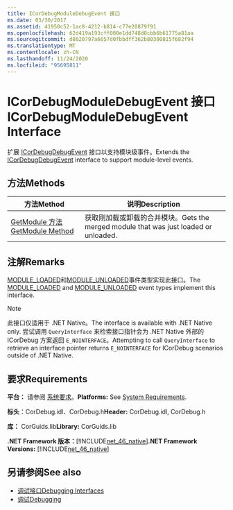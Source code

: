 ```yaml
---
title: ICorDebugModuleDebugEvent 接口
ms.date: 03/30/2017
ms.assetid: 41950c52-1ac8-4212-b814-c77e20879f91
ms.openlocfilehash: 62d419a193cff000e1dd748d0cbb6b61775a81aa
ms.sourcegitcommit: d8020797a6657d0fbbdff362b80300815f682f94
ms.translationtype: MT
ms.contentlocale: zh-CN
ms.lasthandoff: 11/24/2020
ms.locfileid: "95695811"
---
```

# <a name="icordebugmoduledebugevent-interface"></a><span data-ttu-id="81f16-102">ICorDebugModuleDebugEvent 接口</span><span class="sxs-lookup"><span data-stu-id="81f16-102">ICorDebugModuleDebugEvent Interface</span></span>

<span data-ttu-id="81f16-103">扩展 [ICorDebugDebugEvent](icordebugdebugevent-interface.md) 接口以支持模块级事件。</span><span class="sxs-lookup"><span data-stu-id="81f16-103">Extends the [ICorDebugDebugEvent](icordebugdebugevent-interface.md) interface to support module-level events.</span></span>  
  
## <a name="methods"></a><span data-ttu-id="81f16-104">方法</span><span class="sxs-lookup"><span data-stu-id="81f16-104">Methods</span></span>  
  
|<span data-ttu-id="81f16-105">方法</span><span class="sxs-lookup"><span data-stu-id="81f16-105">Method</span></span>|<span data-ttu-id="81f16-106">说明</span><span class="sxs-lookup"><span data-stu-id="81f16-106">Description</span></span>|  
|------------|-----------------|  
|[<span data-ttu-id="81f16-107">GetModule 方法</span><span class="sxs-lookup"><span data-stu-id="81f16-107">GetModule Method</span></span>](icordebugmoduledebugevent-getmodule-method.md)|<span data-ttu-id="81f16-108">获取刚加载或卸载的合并模块。</span><span class="sxs-lookup"><span data-stu-id="81f16-108">Gets the merged module that was just loaded or unloaded.</span></span>|  
  
## <a name="remarks"></a><span data-ttu-id="81f16-109">注解</span><span class="sxs-lookup"><span data-stu-id="81f16-109">Remarks</span></span>  

 <span data-ttu-id="81f16-110">[MODULE_LOADED](cordebugdebugeventkind-enumeration.md)和[MODULE_UNLOADED](cordebugdebugeventkind-enumeration.md)事件类型实现此接口。</span><span class="sxs-lookup"><span data-stu-id="81f16-110">The [MODULE_LOADED](cordebugdebugeventkind-enumeration.md) and [MODULE_UNLOADED](cordebugdebugeventkind-enumeration.md) event types implement this interface.</span></span>  
  
> [!NOTE]
> <span data-ttu-id="81f16-111">此接口仅适用于 .NET Native。</span><span class="sxs-lookup"><span data-stu-id="81f16-111">The interface is available with .NET Native only.</span></span> <span data-ttu-id="81f16-112">尝试调用 `QueryInterface` 来检索接口指针会为 .NET Native 外部的 ICorDebug 方案返回 `E_NOINTERFACE`。</span><span class="sxs-lookup"><span data-stu-id="81f16-112">Attempting to call `QueryInterface` to retrieve an interface pointer returns `E_NOINTERFACE` for ICorDebug scenarios outside of .NET Native.</span></span>  
  
## <a name="requirements"></a><span data-ttu-id="81f16-113">要求</span><span class="sxs-lookup"><span data-stu-id="81f16-113">Requirements</span></span>  

 <span data-ttu-id="81f16-114">**平台：** 请参阅 [系统要求](../../get-started/system-requirements.md)。</span><span class="sxs-lookup"><span data-stu-id="81f16-114">**Platforms:** See [System Requirements](../../get-started/system-requirements.md).</span></span>  
  
 <span data-ttu-id="81f16-115">**标头**：CorDebug.idl、CorDebug.h</span><span class="sxs-lookup"><span data-stu-id="81f16-115">**Header:** CorDebug.idl, CorDebug.h</span></span>  
  
 <span data-ttu-id="81f16-116">**库：** CorGuids.lib</span><span class="sxs-lookup"><span data-stu-id="81f16-116">**Library:** CorGuids.lib</span></span>  
  
 <span data-ttu-id="81f16-117">**.NET Framework 版本：**[!INCLUDE[net_46_native](../../../../includes/net-46-native-md.md)]</span><span class="sxs-lookup"><span data-stu-id="81f16-117">**.NET Framework Versions:** [!INCLUDE[net_46_native](../../../../includes/net-46-native-md.md)]</span></span>  
  
## <a name="see-also"></a><span data-ttu-id="81f16-118">另请参阅</span><span class="sxs-lookup"><span data-stu-id="81f16-118">See also</span></span>

- [<span data-ttu-id="81f16-119">调试接口</span><span class="sxs-lookup"><span data-stu-id="81f16-119">Debugging Interfaces</span></span>](debugging-interfaces.md)
- [<span data-ttu-id="81f16-120">调试</span><span class="sxs-lookup"><span data-stu-id="81f16-120">Debugging</span></span>](index.md)
